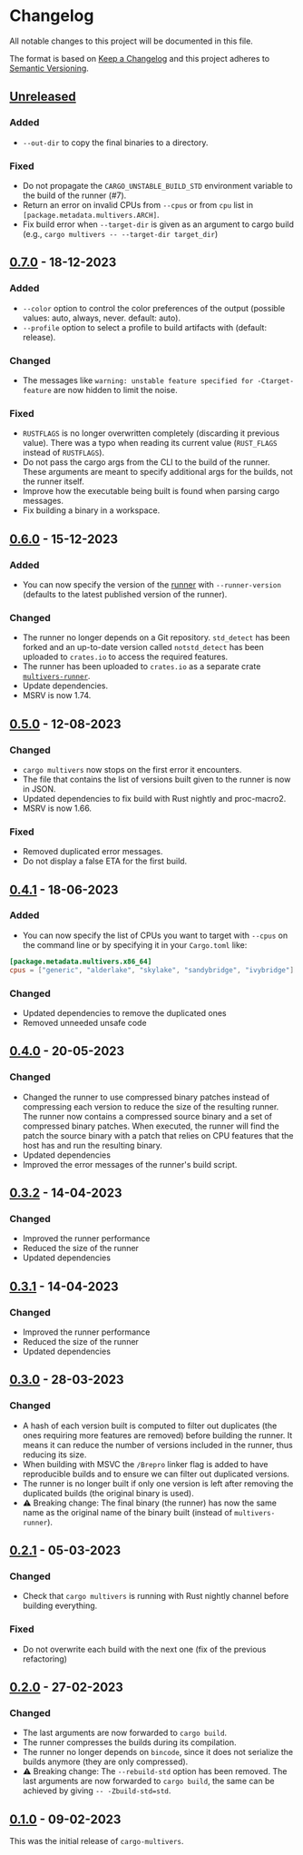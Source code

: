 # Changelog

All notable changes to this project will be documented in this file.

The format is based on [Keep a Changelog](https://keepachangelog.com/)
and this project adheres to [Semantic Versioning](https://semver.org/).

## [Unreleased]

### Added

- `--out-dir` to copy the final binaries to a directory.

### Fixed

- Do not propagate the `CARGO_UNSTABLE_BUILD_STD` environment variable to the build of the runner (#7).
- Return an error on invalid CPUs from `--cpus` or from `cpu` list in `[package.metadata.multivers.ARCH]`.
- Fix build error when `--target-dir` is given as an argument to cargo build (e.g., `cargo multivers -- --target-dir target_dir`)

[Unreleased]: https://github.com/ronnychevalier/cargo-multivers/compare/v0.7.0...HEAD

## [0.7.0] - 18-12-2023

### Added

- `--color` option to control the color preferences of the output (possible values: auto, always, never. default: auto).
- `--profile` option to select a profile to build artifacts with (default: release).

### Changed

- The messages like `warning: unstable feature specified for -Ctarget-feature` are now hidden to limit the noise.

### Fixed

- `RUSTFLAGS` is no longer overwritten completely (discarding it previous value). There was a typo when reading its current value (`RUST_FLAGS` instead of `RUSTFLAGS`).
- Do not pass the cargo args from the CLI to the build of the runner. These arguments are meant to specify additional args for the builds, not the runner itself.
- Improve how the executable being built is found when parsing cargo messages.
- Fix building a binary in a workspace.

[0.7.0]: https://github.com/ronnychevalier/cargo-multivers/compare/v0.6.0...v0.7.0

## [0.6.0] - 15-12-2023

### Added

- You can now specify the version of the [runner][multivers-runner] with `--runner-version` (defaults to the latest published version of the runner).

### Changed

- The runner no longer depends on a Git repository.
  `std_detect` has been forked and an up-to-date version called `notstd_detect` has been uploaded to `crates.io` to access the required features.
- The runner has been uploaded to `crates.io` as a separate crate [`multivers-runner`][multivers-runner].
- Update dependencies.
- MSRV is now 1.74.

[0.6.0]: https://github.com/ronnychevalier/cargo-multivers/compare/v0.5.0...v0.6.0

## [0.5.0] - 12-08-2023

### Changed

- `cargo multivers` now stops on the first error it encounters.
- The file that contains the list of versions built given to the runner is now in JSON.
- Updated dependencies to fix build with Rust nightly and proc-macro2.
- MSRV is now 1.66.

### Fixed

- Removed duplicated error messages.
- Do not display a false ETA for the first build.

[0.5.0]: https://github.com/ronnychevalier/cargo-multivers/compare/v0.4.1...v0.5.0

## [0.4.1] - 18-06-2023

### Added

- You can now specify the list of CPUs you want to target with `--cpus` on the command line or by specifying it in your `Cargo.toml` like:

```toml
[package.metadata.multivers.x86_64]
cpus = ["generic", "alderlake", "skylake", "sandybridge", "ivybridge"]
```

### Changed

- Updated dependencies to remove the duplicated ones
- Removed unneeded unsafe code

[0.4.1]: https://github.com/ronnychevalier/cargo-multivers/compare/v0.4.0...v0.4.1

## [0.4.0] - 20-05-2023

### Changed

- Changed the runner to use compressed binary patches instead of compressing each version to reduce the size of the resulting runner.
  The runner now contains a compressed source binary and a set of compressed binary patches.
  When executed, the runner will find the patch the source binary with a patch that relies on CPU features that the host has and run the resulting binary.
- Updated dependencies
- Improved the error messages of the runner's build script.

[0.4.0]: https://github.com/ronnychevalier/cargo-multivers/compare/v0.3.2...v0.4.0

## [0.3.2] - 14-04-2023

### Changed

- Improved the runner performance
- Reduced the size of the runner
- Updated dependencies

[0.3.2]: https://github.com/ronnychevalier/cargo-multivers/compare/v0.3.1...v0.3.2

## [0.3.1] - 14-04-2023

### Changed

- Improved the runner performance
- Reduced the size of the runner
- Updated dependencies

[0.3.1]: https://github.com/ronnychevalier/cargo-multivers/compare/v0.3.0...v0.3.1

## [0.3.0] - 28-03-2023

### Changed

- A hash of each version built is computed to filter out duplicates (the ones requiring more features are removed) before building the runner. It means it can reduce the number of versions included in the runner, thus reducing its size.
- When building with MSVC the `/Brepro` linker flag is added to have reproducible builds and to ensure we can filter out duplicated versions.
- The runner is no longer built if only one version is left after removing the duplicated builds (the original binary is used).
- ⚠️ Breaking change: The final binary (the runner) has now the same name as the original name of the binary built (instead of `multivers-runner`).

[0.3.0]: https://github.com/ronnychevalier/cargo-multivers/compare/v0.2.1...v0.3.0

## [0.2.1] - 05-03-2023

### Changed

- Check that `cargo multivers` is running with Rust nightly channel before building everything.

### Fixed

- Do not overwrite each build with the next one (fix of the previous refactoring)

[0.2.1]: https://github.com/ronnychevalier/cargo-multivers/compare/v0.2.0...v0.2.1

## [0.2.0] - 27-02-2023

### Changed

- The last arguments are now forwarded to `cargo build`.
- The runner compresses the builds during its compilation.
- The runner no longer depends on `bincode`, since it does not serialize the builds anymore (they are only compressed).
- ⚠️ Breaking change: The `--rebuild-std` option has been removed. The last arguments are now forwarded to `cargo build`, the same can be achieved by giving `-- -Zbuild-std=std`.

[0.2.0]: https://github.com/ronnychevalier/cargo-multivers/compare/v0.1.0...v0.2.0

## [0.1.0] - 09-02-2023

This was the initial release of `cargo-multivers`.

[0.1.0]: https://github.com/ronnychevalier/cargo-multivers/releases/tag/v0.1.0

[multivers-runner]: https://crates.io/crates/multivers-runner
